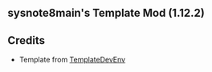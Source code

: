 ## sysnote8main's Template Mod (1.12.2)

## Credits
- Template from [TemplateDevEnv](https://github.com/CleanroomMC/TemplateDevEnv)